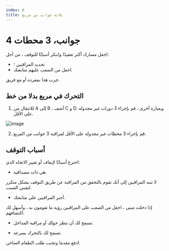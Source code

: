 ```yaml
---
index: 8
title: ثلاثة جوانب من مربع
---
```

# 4 جوانب، 3 محطات

اجعل مسارك أكثر تعقيدًا وابتكر أسبابًا للتوقف ، من أجل:

*   تحديد المراقبين ؛
*   اجعل من الصعب عليهم متابعتك.

جرب هذا بمفرده أو مع فريق.

## التحرك في مربع بدلا من خط

1. للانتقال من A إلى B ، أضف C و D. وبعبارة أخرى ، قم بإجراء 3 دورات غير مجدولة على الأقل.

![image](countersurveillance.png)

2. قم بإجراء 3 محطات غير مجدولة على الأقل لمراقبة 3 جوانب من المربع.

## أسباب التوقف

اخترع أسبابًا لإيقاف أو تغيير الاتجاه الذي:

*   هي ذات مصداقية.

لا تنبه المراقبين إلى أنك تقوم بالتحقق من المراقبة عن طريق التوقف بشكل متكرر لنفس السبب.

*   أجبر المراقبين على متابعتك.

إذا دخلت مبنى ، اجعل من الصعب على المراقبين رؤية ما تقومون به ، وأسهل لك اكتشافهم.

*   تسمح لك أن تنظر حولك أو مراقبة المداخل.

*   تسمح لك بالتحرك بسرعة.

ادفع مقدما وتجنب طلب الطعام الساخن.